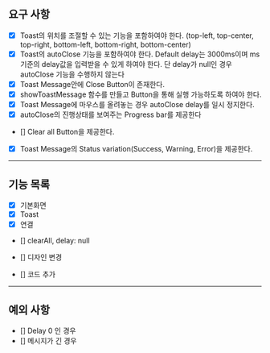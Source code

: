 ## 요구 사항

- [x] Toast의 위치를 조절할 수 있는 기능을 포함하여야 한다. (top-left, top-center, top-right, bottom-left, bottom-right, bottom-center)
- [x] Toast의 autoClose 기능을 포함하여야 한다. Default delay는 3000ms이며 ms기준의 delay값을 입력받을 수 있게 하여야 한다. 단 delay가 null인 경우 autoClose 기능을 수행하지 않는다
- [x] Toast Message안에 Close Button이 존재한다.
- [x] showToastMessage 함수를 만들고 Button을 통해 실행 가능하도록 하여야 한다.
- [x] Toast Message에 마우스를 올려놓는 경우 autoClose delay를 일시 정지한다.
- [x] autoClose의 진행상태를 보여주는 Progress bar를 제공한다
- [] Clear all Button을 제공한다.
- [x] Toast Message의 Status variation(Success, Warning, Error)을 제공한다.

---

## 기능 목록

- [x] 기본화면
- [x] Toast
- [x] 연결
- [] clearAll, delay: null
- [] 디자인 변경

- [] 코드 추가

---

## 예외 사항

- [] Delay 0 인 경우
- [] 메시지가 긴 경우
